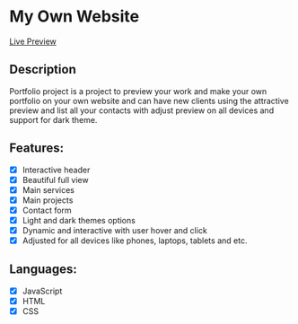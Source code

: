 # My Own Website
[Live Preview](https://leap.onrender.com/)

## Description
Portfolio project is a project to preview your work and make your own portfolio on your own website and can have new clients using the attractive preview and list all your contacts with adjust preview on all devices and support for dark theme.

## Features:
- [x] Interactive header
- [x] Beautiful full view
- [x] Main services
- [x] Main projects
- [x] Contact form
- [x] Light and dark themes options
- [x] Dynamic and interactive with user hover and click
- [x] Adjusted for all devices like phones, laptops, tablets and etc.

## Languages:
- [x] JavaScript
- [x] HTML
- [x] CSS

